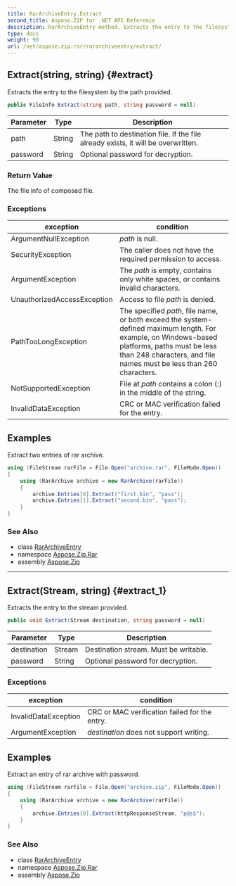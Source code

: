 ```yaml
---
title: RarArchiveEntry.Extract
second_title: Aspose.ZIP for .NET API Reference
description: RarArchiveEntry method. Extracts the entry to the filesystem by the path provided
type: docs
weight: 90
url: /net/aspose.zip.rar/rararchiveentry/extract/
---
```

## Extract(string, string) {#extract}

Extracts the entry to the filesystem by the path provided.

```csharp
public FileInfo Extract(string path, string password = null)
```

| Parameter | Type | Description |
| --- | --- | --- |
| path | String | The path to destination file. If the file already exists, it will be overwritten. |
| password | String | Optional password for decryption. |

### Return Value

The file info of composed file.

### Exceptions

| exception | condition |
| --- | --- |
| ArgumentNullException | *path* is null. |
| SecurityException | The caller does not have the required permission to access. |
| ArgumentException | The *path* is empty, contains only white spaces, or contains invalid characters. |
| UnauthorizedAccessException | Access to file *path* is denied. |
| PathTooLongException | The specified *path*, file name, or both exceed the system-defined maximum length. For example, on Windows-based platforms, paths must be less than 248 characters, and file names must be less than 260 characters. |
| NotSupportedException | File at *path* contains a colon (:) in the middle of the string. |
| InvalidDataException | CRC or MAC verification failed for the entry. |

## Examples

Extract two entries of rar archive.

```csharp
using (FileStream rarFile = File.Open("archive.rar", FileMode.Open))
{
    using (RarArchive archive = new RarArchive(rarFile))
    {
        archive.Entries[0].Extract("first.bin", "pass");
        archive.Entries[1].Extract("second.bin", "pass");
    }
}
```

### See Also

* class [RarArchiveEntry](../)
* namespace [Aspose.Zip.Rar](../../rararchiveentry/)
* assembly [Aspose.Zip](../../../)

---

## Extract(Stream, string) {#extract_1}

Extracts the entry to the stream provided.

```csharp
public void Extract(Stream destination, string password = null)
```

| Parameter | Type | Description |
| --- | --- | --- |
| destination | Stream | Destination stream. Must be writable. |
| password | String | Optional password for decryption. |

### Exceptions

| exception | condition |
| --- | --- |
| InvalidDataException | CRC or MAC verification failed for the entry. |
| ArgumentException | *destination* does not support writing. |

## Examples

Extract an entry of rar archive with password.

```csharp
using (FileStream rarFile = File.Open("archive.zip", FileMode.Open))
{
    using (RarArchive archive = new RarArchive(rarFile))
    {
        archive.Entries[0].Extract(httpResponseStream, "p@s$");
    }
}
```

### See Also

* class [RarArchiveEntry](../)
* namespace [Aspose.Zip.Rar](../../rararchiveentry/)
* assembly [Aspose.Zip](../../../)


